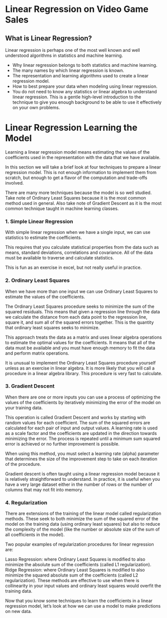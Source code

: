 # Linear Regression on Video Game Sales

## What is Linear Regression?

Linear regression is perhaps one of the most well known and well understood algorithms in statistics and machine learning.

- Why linear regression belongs to both statistics and machine learning.
- The many names by which linear regression is known.
- The representation and learning algorithms used to create a linear regression model.
- How to best prepare your data when modeling using linear regression.
- You do not need to know any statistics or linear algebra to understand linear regression. This is a gentle high-level introduction to the technique to give you enough background to be able to use it effectively on your own problems.


# Linear Regression Learning the Model
Learning a linear regression model means estimating the values of the coefficients used in the representation with the data that we have available.

In this section we will take a brief look at four techniques to prepare a linear regression model. This is not enough information to implement them from scratch, but enough to get a flavor of the computation and trade-offs involved.

There are many more techniques because the model is so well studied. Take note of Ordinary Least Squares because it is the most common method used in general. Also take note of Gradient Descent as it is the most common technique taught in machine learning classes.

### 1. Simple Linear Regression
With simple linear regression when we have a single input, we can use statistics to estimate the coefficients.

This requires that you calculate statistical properties from the data such as means, standard deviations, correlations and covariance. All of the data must be available to traverse and calculate statistics.

This is fun as an exercise in excel, but not really useful in practice.

### 2. Ordinary Least Squares
When we have more than one input we can use Ordinary Least Squares to estimate the values of the coefficients.

The Ordinary Least Squares procedure seeks to minimize the sum of the squared residuals. This means that given a regression line through the data we calculate the distance from each data point to the regression line, square it, and sum all of the squared errors together. This is the quantity that ordinary least squares seeks to minimize.

This approach treats the data as a matrix and uses linear algebra operations to estimate the optimal values for the coefficients. It means that all of the data must be available and you must have enough memory to fit the data and perform matrix operations.

It is unusual to implement the Ordinary Least Squares procedure yourself unless as an exercise in linear algebra. It is more likely that you will call a procedure in a linear algebra library. This procedure is very fast to calculate.

### 3. Gradient Descent
When there are one or more inputs you can use a process of optimizing the values of the coefficients by iteratively minimizing the error of the model on your training data.

This operation is called Gradient Descent and works by starting with random values for each coefficient. The sum of the squared errors are calculated for each pair of input and output values. A learning rate is used as a scale factor and the coefficients are updated in the direction towards minimizing the error. The process is repeated until a minimum sum squared error is achieved or no further improvement is possible.

When using this method, you must select a learning rate (alpha) parameter that determines the size of the improvement step to take on each iteration of the procedure.

Gradient descent is often taught using a linear regression model because it is relatively straightforward to understand. In practice, it is useful when you have a very large dataset either in the number of rows or the number of columns that may not fit into memory.

### 4. Regularization
There are extensions of the training of the linear model called regularization methods. These seek to both minimize the sum of the squared error of the model on the training data (using ordinary least squares) but also to reduce the complexity of the model (like the number or absolute size of the sum of all coefficients in the model).

Two popular examples of regularization procedures for linear regression are:

Lasso Regression: where Ordinary Least Squares is modified to also minimize the absolute sum of the coefficients (called L1 regularization).
Ridge Regression: where Ordinary Least Squares is modified to also minimize the squared absolute sum of the coefficients (called L2 regularization).
These methods are effective to use when there is collinearity in your input values and ordinary least squares would overfit the training data.

Now that you know some techniques to learn the coefficients in a linear regression model, let’s look at how we can use a model to make predictions on new data.
